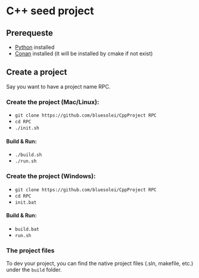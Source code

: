 # C++ seed project

## Prerequeste
+ [Python](https://www.python.org/downloads/) installed
+ [Conan](https://conan.io/downloads.html) installed (it will be installed by cmake if not exist)

## Create a project
Say you want to have a project name RPC.
### Create the project (Mac/Linux):

+ `git clone https://github.com/bluesolei/CppProject RPC`
+ `cd RPC`
+ `./init.sh`

#### Build & Run:

+ `./build.sh`
+ `./run.sh`

### Create the project (Windows):

+ `git clone https://github.com/bluesolei/CppProject RPC`
+ `cd RPC`
+ `init.bat`

#### Build & Run:

+ `build.bat`
+ `run.sh`

### The project files
To dev your project, you can find the native project files (.sln, makefile, etc.) under the `build` folder.
